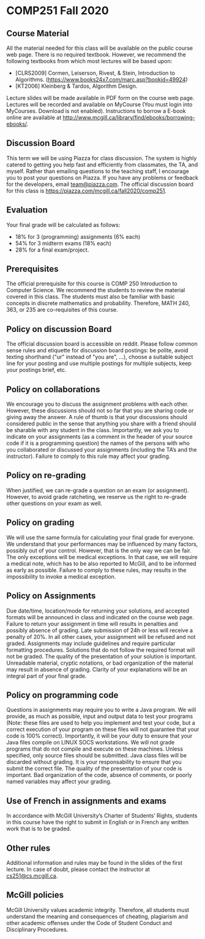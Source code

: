 # COMP251 Fall 2020

## Course Material
All the material needed for this class will be available on the public course web page. There is no required textbook. However, we recommend the following textbooks from which most lectures will be based upon:

   - [CLRS2009] Cormen, Leiserson, Rivest, & Stein, Introduction to Algorithms. (https://www.books24x7.com/marc.asp?bookid=49924)
   - [KT2006] Kleinberg & Tardos, Algorithm Design.

Lecture slides will be made available in PDF form on the course web page. Lectures will be recorded and available on MyCourse (You must login into MyCourses. Download is not enabled). Instructions to borrow a E-book online are available at http://www.mcgill.ca/library/find/ebooks/borrowing-ebooks/.

## Discussion Board
This term we will be using Piazza for class discussion. The system is highly catered to getting you help fast and efficiently from classmates, the TA, and myself. Rather than emailing questions to the teaching staff, I encourage you to post your questions on Piazza. If you have any problems or feedback for the developers, email team@piazza.com. The official discussion board for this class is https://piazza.com/mcgill.ca/fall2020/comp251.

## Evaluation
Your final grade will be calculated as follows:

   - 18% for 3 (programming) assignments (6% each)
   - 54% for 3 midterm exams (18% each)
   - 28% for a final exam/project.

## Prerequisites
The official prerequisite for this course is COMP 250 Introduction to Computer Science. We recommend the students to review the material covered in this class. The students must also be familiar with basic concepts in discrete mathematics and probability. Therefore, MATH 240, 363, or 235 are co-requisites of this course.

## Policy on discussion Board
The official discussion board is accessible on reddit. Please follow common sense rules and etiquette for discussion board postings: be polite, avoid texting shorthand ("ur" instead of "you are", ...), choose a suitable subject line for your posting and use multiple postings for multiple subjects, keep your postings brief, etc.

## Policy on collaborations
We encourage you to discuss the assignment problems with each other. However, these discussions should not so far that you are sharing code or giving away the answer. A rule of thumb is that your discussions should considered public in the sense that anything you share with a friend should be sharable with any student in the class.
Importantly, we ask you to indicate on your assignments (as a comment in the header of your source code if it is a programming question) the names of the persons with who you collaborated or discussed your assignments (including the TA’s and the instructor). Failure to comply to this rule may affect your grading.

## Policy on re-grading
When justified, we can re-grade a question on an exam (or assignment). However, to avoid grade ratcheting, we reserve us the right to re-grade other questions on your exam as well.

## Policy on grading
We will use the same formula for calculating your final grade for everyone. We understand that your performances may be influenced by many factors, possibly out of your control. However, that is the only way we can be fair. The only exceptions will be medical exceptions. In that case, we will require a medical note, which has to be also reported to McGill, and to be informed as early as possible. Failure to comply to these rules, may results in the impossibility to invoke a medical exception.

## Policy on Assignments
Due date/time, location/mode for returning your solutions, and accepted formats will be announced in class and indicated on the course web page.
Failure to return your assignment in time will results in penalties and possibly absence of grading. Late submission of 24h or less will receive a penalty of 20%. In all other cases, your assignment will be refused and not graded.
Assignments may include guidelines and require particular formatting procedures. Solutions that do not follow the required format will not be graded.
The quality of the presentation of your solution is important. Unreadable material, cryptic notations, or bad organization of the material may result in absence of grading. Clarity of your explanations will be an integral part of your final grade.

## Policy on programming code
Questions in assignments may require you to write a Java program. We will provide, as much as possible, input and output data to test your programs (Note: these files are used to help you implement and test your code, but a correct execution of your program on these files will not guarantee that your code is 100% correct). Importantly, it will be your duty to ensure that your Java files compile on LINUX SOCS workstations. We will not grade programs that do not compile and execute on these machines.
Unless specified, only source files should be submitted. Java class files will be discarded without grading. It is your responsability to ensure that you submit the correct file.
The quality of the presentation of your code is important. Bad organization of the code, absence of comments, or poorly named variables may affect your grading.

## Use of French in assignments and exams
In accordance with McGill University’s Charter of Students’ Rights, students in this course have the right to submit in English or in French any written work that is to be graded.

## Other rules
Additional information and rules may be found in the slides of the first lecture. In case of doubt, please contact the instructor at cs251@cs.mcgill.ca.

## McGill policies
McGill University values academic integrity. Therefore, all students must understand the meaning and consequences of cheating, plagiarism and other academic offenses under the Code of Student Conduct and Disciplinary Procedures.
